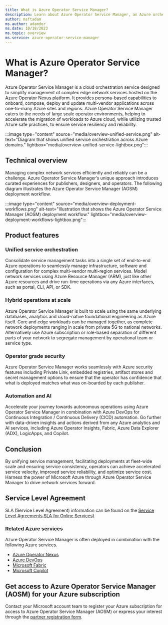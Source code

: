 ```yaml
---
title: What is Azure Operator Service Manager?
description: Learn about Azure Operator Service Manager, an Azure orchestration service used to managed network service in large scale operator environments.
author: msftadam
ms.author: adamdor
ms.date: 10/18/2023
ms.topic: overview
ms.service: azure-operator-service-manager
---
```

# What is Azure Operator Service Manager?

Azure Operator Service Manager is a cloud orchestration service designed to simplify management of complex edge network services hosted on the Azure Operator Nexus platform. It provides persona-based capabilities to onboard, compose, deploy and update multi-vendor applications across one-to-many Azure sites and regions. Azure Operator Service Manager caters to the needs of large scale operator environments, helping to accelerate the migration of workloads to Azure cloud, while utilizing trusted Azure safe practices, to ensure service resiliency and reliability.

:::image type="content" source="media/overview-unified-service.png" alt-text="Diagram that shows unified service orchestration across Azure domains." lightbox="media/overview-unified-service-lightbox.png":::

## Technical overview

Managing complex network services efficiently and reliably can be a challenge. Azure Operator Service Manager’s unique approach introduces curated experiences for publishers, designers, and operators. The following diagram illustrates the Azure Operator Service Manager (AOSM) deployment workflow.

:::image type="content" source="media/overview-deployment-workflows.png" alt-text="Illustration that shows the Azure Operator Service Manager (AOSM) deployment workflow." lightbox="media/overview-deployment-workflows-lightbox.png":::

## Product features

### Unified service orchestration

Consolidate service management tasks into a single set of end-to-end Azure operations to seamlessly manage infrastructure, software and configuration for complex multi-vendor multi-region services. Model network services using Azure Resource Manager (ARM), just like other Azure resources and drive run-time operations via any Azure interfaces, such as portal, CLI, API, or SDK.

### Hybrid operations at scale

Azure Operator Service Manager is built to scale using the same underlying databases, analytics and cloud-native foundational engineering as Azure itself. Core and edge workloads can be managed together, as complete network deployments ranging in scale from private 5G to national networks. Alternatively use Azure subscription or role-based separation of different parts of your network to segregate management by operational team or service type.

### Operator grade security

Azure Operator Service Manager works seamlessly with Azure security features including Private Link, embedded registries, artifact stores and secret management options to ensure that the operator has confidence that what is deployed matches what was on-boarded by each publisher.

### Automation and AI

Accelerate your journey towards autonomous operations using Azure Operator Service Manager in combination with Azure DevOps for Continuous Integration / Continuous Delivery (CICD) automation.  Go further with data-driven insights and actions derived from any Azure analytics and AI services, including Azure Operator Insights, Fabric, Azure Data Explorer (ADX), LogicApps, and Copilot.

## Conclusion

By unifying service management, facilitating deployments at fleet-wide scale and ensuring service consistency, operators can achieve accelerated service velocity, improved service reliability, and optimize service cost. Harness the power of Microsoft Azure through Azure Operator Service Manager to drive network services forward.

## Service Level Agreement

SLA (Service Level Agreement) information can be found on the [Service Level Agreements SLA for Online Services](https://www.microsoft.com/licensing/docs/view/Service-Level-Agreements-SLA-for-Online-Services?lang=1)).

### Related Azure services

Azure Operator Service Manager is often deployed in combination with the following Azure services.

- [Azure Operator Nexus](/azure/operator-nexus)
- [Azure DevOps](/azure/devops)
- [Microsoft Fabric](/fabric)
- [Microsoft Copilot](/copilot)

## Get access to Azure Operator Service Manager (AOSM) for your Azure subscription

Contact your Microsoft account team to register your Azure subscription for access to Azure Operator Service Manager (AOSM) or express your interest through the [partner registration form](https://forms.office.com/pages/responsepage.aspx?id=v4j5cvGGr0GRqy180BHbR7lMzG3q6a5Hta4AIflS-llUMlNRVVZFS00xOUNRM01DNkhENURXU1o2TS4u).
